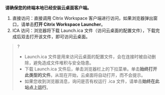 **请确保您的终端本地已经安装云桌面客户端。**
1. 直接访问：直接调用 Citrix Workspace 客户端进行访问，如果浏览器弹出窗口，请单击**打开 Citrix Workspace Launcher**。
2. ICA 访问：浏览器将下载 Launch.ica 文件（访问云桌面的配置文件），下载完成后双击打开该文件，即可访问云桌面。
>?
>- Launch.ica 文件是用来访问云桌面的配置文件，会在连接时被自动删除，避免造成文件堆积与安全隐患。
>- 下载 Launch.ica 文件后，单击浏览器栏上的下拉菜单。单击**始终打开此类型的文件**。从现在开始，云桌面将自动打开，而不会提示。
>- 如果您收到浏览器消息，询问是否有权运行 .ica 文件，请单击**始终在此站点上运行**。
